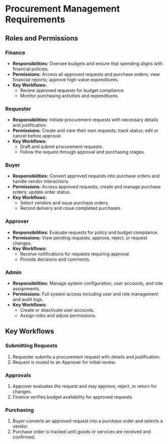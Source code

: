 # Procurement Management Requirements

## Roles and Permissions

### Finance
- **Responsibilities:** Oversee budgets and ensure that spending aligns with financial policies.
- **Permissions:** Access all approved requests and purchase orders; view financial reports; approve high-value expenditures.
- **Key Workflows:**
  - Review approved requests for budget compliance.
  - Monitor purchasing activities and expenditures.

### Requester
- **Responsibilities:** Initiate procurement requests with necessary details and justification.
- **Permissions:** Create and view their own requests; track status; edit or cancel before approval.
- **Key Workflows:**
  - Draft and submit procurement requests.
  - Follow the request through approval and purchasing stages.

### Buyer
- **Responsibilities:** Convert approved requests into purchase orders and handle vendor interactions.
- **Permissions:** Access approved requests; create and manage purchase orders; update order status.
- **Key Workflows:**
  - Select vendors and issue purchase orders.
  - Record delivery and close completed purchases.

### Approver
- **Responsibilities:** Evaluate requests for policy and budget compliance.
- **Permissions:** View pending requests; approve, reject, or request changes.
- **Key Workflows:**
  - Receive notifications for requests requiring approval.
  - Provide decisions and comments.

### Admin
- **Responsibilities:** Manage system configuration, user accounts, and role assignments.
- **Permissions:** Full system access including user and role management and audit logs.
- **Key Workflows:**
  - Create or deactivate user accounts.
  - Assign roles and adjust permissions.

## Key Workflows

### Submitting Requests
1. Requester submits a procurement request with details and justification.
2. Request is routed to an Approver for initial review.

### Approvals
1. Approver evaluates the request and may approve, reject, or return for changes.
2. Finance verifies budget availability for approved requests.

### Purchasing
1. Buyer converts an approved request into a purchase order and selects a vendor.
2. Purchase order is tracked until goods or services are received and confirmed.
